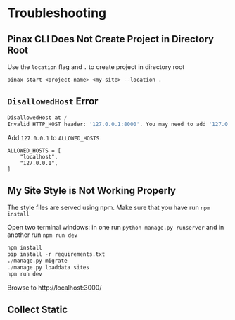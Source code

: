 # Troubleshooting

## Pinax CLI Does Not Create Project in Directory Root

Use the `location` flag and `.` to create project in directory root

`pinax start <project-name> <my-site> --location .`

## `DisallowedHost` Error

```python
DisallowedHost at /
Invalid HTTP_HOST header: '127.0.0.1:8000'. You may need to add '127.0.0.1' to ALLOWED_HOSTS.
```

Add `127.0.0.1` to `ALLOWED_HOSTS`

```
ALLOWED_HOSTS = [
    "localhost",
    "127.0.0.1",
]
```

## My Site Style is Not Working Properly

The style files are served using npm. Make sure that you have run `npm install`

Open two terminal windows: in one run `python manage.py runserver` and in another run `npm run dev`

```python
npm install
pip install -r requirements.txt
./manage.py migrate
./manage.py loaddata sites
npm run dev
```

Browse to http://localhost:3000/

## Collect Static
